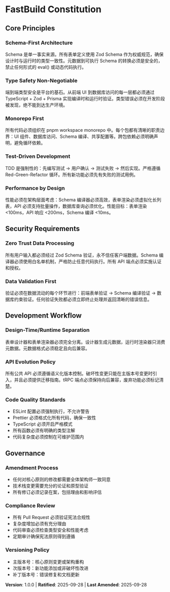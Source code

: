 <!--
Sync Impact Report:
- Version change: undefined → 1.0.0 (initial constitution)
- Modified principles: None (initial creation)
- Added sections:
  * Core Principles (5 principles)
  * Security Requirements (2 principles)
  * Development Workflow (3 principles)
  * Governance (3 sections)
- Removed sections: None
- Templates updated: ✅ .specify/templates/plan-template.md, ✅ .specify/templates/tasks-template.md
- Follow-up TODOs: None
-->

# FastBuild Constitution
<!-- FastBuild 低代码表单平台宪法 -->

## Core Principles

### Schema-First Architecture
<!-- I. Schema 驱动架构 -->
Schema 是单一事实来源。所有表单定义使用 Zod Schema 作为权威规范，确保设计时与运行时的类型一致性。元数据到可执行 Schema 的转换必须是安全的，禁止任何形式的 eval() 或动态代码执行。

### Type Safety Non-Negotiable
<!-- II. 类型安全不可妥协 -->
端到端类型安全是平台的基石。从前端 UI 到数据库访问的每一层都必须通过 TypeScript + Zod + Prisma 实现编译时和运行时验证。类型错误必须在开发阶段被发现，绝不能到达生产环境。

### Monorepo First
<!-- III. Monorepo 优先 -->
所有代码必须组织在 pnpm workspace monorepo 中。每个包都有清晰的职责边界：UI 组件、数据库访问、Schema 编译、共享配置等。跨包依赖必须明确声明，避免循环依赖。

### Test-Driven Development
<!-- IV. 测试驱动开发（不可妥协） -->
TDD 是强制性的：先编写测试 → 用户确认 → 测试失败 → 然后实现。严格遵循 Red-Green-Refactor 循环。所有新功能必须先有失败的测试用例。

### Performance by Design
<!-- V. 设计时的性能考虑 -->
性能必须在架构层面考虑：Schema 编译器必须高效，表单渲染必须虚拟化长列表，API 必须支持批量操作，数据库查询必须优化。性能目标：表单渲染 <100ms，API 响应 <200ms，Schema 编译 <10ms。

## Security Requirements
<!-- 安全要求 -->

### Zero Trust Data Processing
<!-- 零信任数据处理 -->
所有用户输入都必须经过 Zod Schema 验证，永不信任客户端数据。Schema 编译器必须使用白名单机制，严格防止任意代码执行。所有 API 端点必须实施认证和授权。

### Data Validation First
<!-- 数据验证优先 -->
验证必须在数据流动的每个环节进行：前端表单验证 → Schema 编译验证 → 数据库约束验证。任何验证失败都必须立即终止处理并返回清晰的错误信息。

## Development Workflow
<!-- 开发工作流 -->

### Design-Time/Runtime Separation
<!-- 设计时与运行时分离 -->
表单设计器和表单渲染器必须完全分离。设计器生成元数据，运行时渲染器只消费元数据。元数据格式必须稳定且向后兼容。

### API Evolution Policy
<!-- API 演变策略 -->
所有公共 API 必须遵循语义化版本控制。破坏性变更只能在主版本号变更时引入，并且必须提供迁移指南。tRPC 端点必须保持向后兼容，废弃功能必须标记清楚。

### Code Quality Standards
<!-- 代码质量标准 -->
- ESLint 配置必须强制执行，不允许警告
- Prettier 必须格式化所有代码，确保一致性
- TypeScript 必须开启严格模式
- 所有函数必须有明确的类型注解
- 代码复杂度必须控制在可维护范围内

## Governance
<!-- 宪法优先于所有其他实践；修订需要文档化、批准和迁移计划 -->

### Amendment Process
<!-- 修订流程 -->
- 任何对核心原则的修改都需要全体架构师一致同意
- 技术栈变更需要充分的论证和原型验证
- 所有修订必须记录在案，包括理由和影响评估

### Compliance Review
<!-- 合规性审查 -->
- 所有 Pull Request 必须验证宪法合规性
- 复杂度增加必须有充分理由
- 代码审查必须检查类型安全和性能考虑
- 定期审计确保宪法原则得到遵循

### Versioning Policy
<!-- 版本控制策略 -->
- 主版本号：核心原则变更或架构重构
- 次版本号：新功能添加或非破坏性改进
- 补丁版本号：错误修复和文档更新

**Version**: 1.0.0 | **Ratified**: 2025-09-28 | **Last Amended**: 2025-09-28